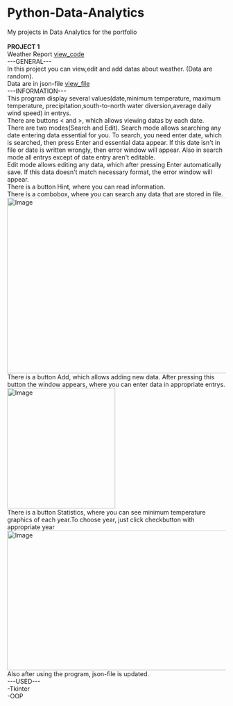 # Python-Data-Analytics
My projects in Data Analytics for the portfolio<br>
<br>
<b>PROJECT 1</b><br> 
Weather Report [view_code](weather-report.py)<br>
---GENERAL---<br>
In this project you can view,edit and add datas about weather. (Data are random).<br>
Data are in json-file [view_file](rdu-weather-history.json)<br>
---INFORMATION---<br>
This program display several values(date,minimum temperature, maximum temperature, 
precipitation,south-to-north water diversion,average daily wind speed) in entrys.<br>
There are buttons < and >, which allows viewing datas by each date.<br>
There are two modes(Search and Edit). Search mode allows searching any date entering data essential for you. To search, you need enter date, which is searched, then press Enter and essential data appear. If this date isn't in file or date is written wrongly, then error window will appear. Also in search mode all entrys except of date entry aren't editable.<br>
Edit mode allows editing any data, which after pressing Enter automatically save. If this data doesn't match necessary format, the error window will appear.<br>
There is a button Hint, where you can read information.<br>
There is a combobox, where you can search any data that are stored in file.<br>
<img width="871" height="405" alt="Image" src="https://github.com/user-attachments/assets/9493e649-873a-4e4e-8bc2-2999ae3d2bfd" />
<br>
There is a button Add, which allows adding new data. After pressing this button the window appears, where you can enter data in appropriate entrys.<br>
<img width="249" height="278" alt="Image" src="https://github.com/user-attachments/assets/caf39f37-3921-45e4-8455-f222b3aef8fe" />
<br>
There is a button Statistics, where you can see minimum temperature graphics of each year.To choose year, just click checkbutton with appropriate year<br>
<img width="618" height="322" alt="Image" src="https://github.com/user-attachments/assets/e84aecf6-c75d-4b10-8df9-03e15cfd7ce0" />
<br>
Also after using the program, json-file is updated.<br>
---USED---<br>
-Tkinter<br>
-OOP<br>

